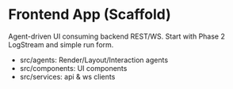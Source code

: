 # Frontend App (Scaffold)

Agent-driven UI consuming backend REST/WS. Start with Phase 2 LogStream and simple run form.

- src/agents: Render/Layout/Interaction agents
- src/components: UI components
- src/services: api & ws clients

